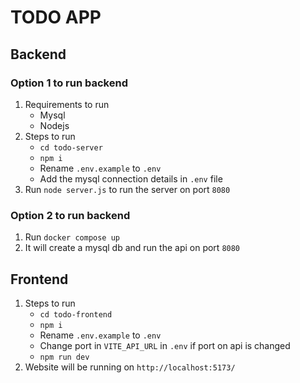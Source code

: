 # TODO APP

## Backend
### Option 1 to run backend
1. Requirements to run
    - Mysql
    - Nodejs
2. Steps to run
    - `cd todo-server`
    - `npm i`
    - Rename `.env.example` to `.env`
    - Add the mysql connection details in `.env` file
3. Run `node server.js` to run the server on port `8080`

### Option 2 to run backend
1. Run `docker compose up`
2. It will create a mysql db and run the api on port `8080`


## Frontend
1. Steps to run
    - `cd todo-frontend`
    - `npm i`
    - Rename `.env.example` to `.env`
    - Change port in `VITE_API_URL` in `.env` if port on api is changed
    - `npm run dev`
2. Website will be running on `http://localhost:5173/`
